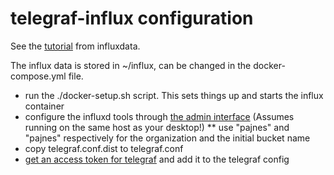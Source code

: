 # telegraf-influx configuration

See the [tutorial](https://www.influxdata.com/blog/running-influxdb-2-0-and-telegraf-using-docker/) from influxdata.

The influx data is stored in ~/influx, can be changed in the docker-compose.yml file.

* run the ./docker-setup.sh script. This sets things up and starts the influx container
* configure the influxd tools through [the admin interface](http://localhost:8086/) (Assumes running on the same host as your desktop!)
** use "pajnes" and "pajnes" respectively for the organization and the initial bucket name
* copy telegraf.conf.dist to telegraf.conf
* [get an access token for telegraf](https://docs.influxdata.com/influxdb/v2.0/security/tokens/create-token/) and add it to the telegraf config

